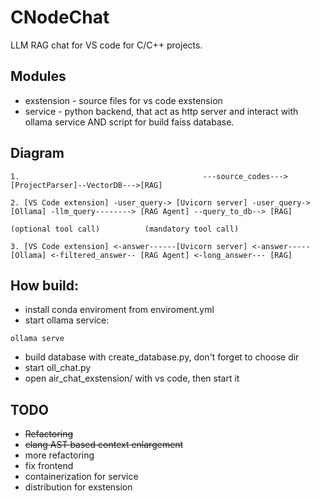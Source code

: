 # CNodeChat

LLM RAG chat for VS code for C/C++ projects.

## Modules

- exstension - source files for vs code exstension
- service - python backend, that act as http server and interact with ollama service AND script for build faiss database.

## Diagram
```
1.                                         ---source_codes--->[ProjectParser]--VectorDB--->[RAG]

2. [VS Code extension] -user_query-> [Uvicorn server] -user_query-> [Ollama] -llm_query--------> [RAG Agent] --query_to_db--> [RAG]
                                                                            (optional tool call)          (mandatory tool call)

3. [VS Code extension] <-answer------[Uvicorn server] <-answer----- [Ollama] <-filtered_answer-- [RAG Agent] <-long_answer--- [RAG]
```

## How build:
- install conda enviroment from enviroment.yml
- start ollama service:
```
ollama serve
```
- build database with create_database.py, don't forget to choose dir 
- start oll_chat.py
- open air_chat_exstension/ with vs code, then start it

## TODO
- ~~Refactoring~~
- ~~clang AST based context enlargement~~
- more refactoring
- fix frontend
- containerization for service
- distribution for exstension
